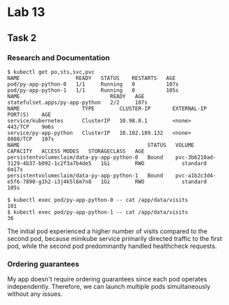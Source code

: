 # Lab 13

## Task 2

### Research and Documentation

```
$ kubectl get po,sts,svc,pvc
NAME                  READY   STATUS    RESTARTS   AGE
pod/py-app-python-0   1/1     Running   0          107s
pod/py-app-python-1   1/1     Running   0          105s
NAME                             READY   AGE
statefulset.apps/py-app-python   2/2     107s
NAME                    TYPE        CLUSTER-IP       EXTERNAL-IP   PORT(S)    AGE
service/kubernetes      ClusterIP   10.98.0.1        <none>        443/TCP    9m6s
service/py-app-python   ClusterIP   10.102.189.132   <none>        8080/TCP   107s
NAME                                         STATUS   VOLUME                                     CAPACITY   ACCESS MODES   STORAGECLASS   AGE
persistentvolumeclaim/data-py-app-python-0   Bound    pvc-3b6210ad-3129-4b37-b092-1c2f3a7b4de5   1Gi        RWO            standard       6m17s
persistentvolumeclaim/data-py-app-python-1   Bound    pvc-a1b2c3d4-e5f6-7890-g1h2-i3j4k5l6m7n8   1Gi        RWO            standard       105s
```

```
$ kubectl exec pod/py-app-python-0 -- cat /app/data/visits
101
$ kubectl exec pod/py-app-python-1 -- cat /app/data/visits
36
```

The initial pod experienced a higher number of visits compared to the second pod, because
minikube service primarily directed traffic to the first pod, while the second pod predominantly handled healthcheck
requests.

### Ordering guarantees

My app doesn't require ordering guarantees since each pod operates independently. Therefore, we can launch multiple pods
simultaneously without any issues.